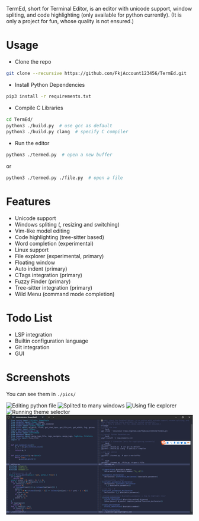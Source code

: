 TermEd, short for Terminal Editor, is an editor with unicode support, window spliting, and code highlighting (only available for python currently).
(It is only a project for fun, whose quality is not ensured.)
# Usage
- Clone the repo
``` bash
git clone --recursive https://github.com/FkjAccount123456/TermEd.git
```
- Install Python Dependencies
``` bash
pip3 install -r requirements.txt
```
- Compile C Libraries
``` bash
cd TermEd/
python3 ./build.py  # use gcc as default
python3 ./build.py clang  # specify C compiler
```
- Run the editor
``` bash
python3 ./termed.py  # open a new buffer
```
or
``` bash
python3 ./termed.py ./file.py  # open a file
```
# Features
- Unicode support
- Windows spliting (, resizing and switching)
- Vim-like model editing
- Code highlighting (tree-sitter based)
- Word completion (experimental)
- Linux support
- File explorer (experimental, primary)
- Floating window
- Auto indent (primary)
- CTags integration (primary)
- Fuzzy Finder (primary)
- Tree-sitter integration (primary)
- Wild Menu (command mode completion)
# Todo List
- LSP integration
- Builtin configuration language
- Git integration
- GUI
# Screenshots
You can see them in ```./pics/```

![](/pics/微信截图_20250501094850.png "Editing python file")
![](/pics/微信截图_20250429211040.png "Splited to many windows")
![](/pics/屏幕截图_20250722_114845.png "Using file explorer")
![](/pics/屏幕截图_20250723_173909.png "Running theme selector")
![](/pics/wechat_2025-08-15_173711_799.png "Highlighting multiple types of code using tree-sitter")
